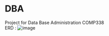# DBA
Project for Data Base Administration COMP338  
ERD : 
![image](https://github.com/itsomar278/DBA/assets/105004653/68b6f442-6f38-45bb-b8c3-7ca90c69b219)
